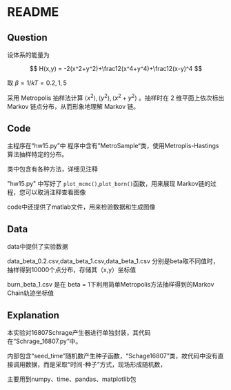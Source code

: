 # README

## Question

设体系的能量为 

$$
H(x,y) = -2(x^2+y^2)+\frac12(x^4+y^4)+\frac12(x-y)^4
$$

取 $\beta=1/kT=0.2, 1, 5$

采用 Metropolis 抽样法计算 $\left< x^2 \right> ,\left< y^2 \right> , \left< x^2 +y^2\right>$ 。抽样时在 2 维平面上依次标出 Markov 链点分布，从而形象地理解 Markov 链。

## Code

主程序在“hw15.py”中
程序中含有”MetroSample“类，使用Metroplis-Hastings 算法抽样特定的分布。

类中包含有各种方法，详细见注释

"hw15.py" 中写好了 `plot_mcmc()`,`plot_born()`函数，用来展现 Markov链的过程，您可以取消注释查看图像

code中还提供了matlab文件，用来检验数据和生成图像

## Data

data中提供了实验数据

data_beta_0.2.csv,data_beta_1.csv,data_beta_1.csv 分别是beta取不同值时，抽样得到10000个点分布，存储其（x,y）坐标值

burn_beta_1.csv 是在 beta = 1下利用简单Metropolis方法抽样得到的Markov Chain轨迹坐标值

## Explanation

本实验对16807Schrage产生器进行单独封装，其代码在“Schrage_16807.py”中。

内部包含“seed_time”随机数产生种子函数，“Schage16807”类，故代码中没有直接调用数据，而是采取“时间-种子”方式，现场形成随机数，

主要用到numpy、time、pandas、matplotlib包




